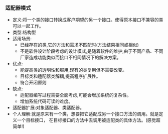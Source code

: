 ### 适配器模式
- 定义:将一个类的接口转换成客户期望的另一个接口。使得原本接口不兼容的类可以一起工作。
- 类型:结构型
- 适用场景:   
    + 已经存在的类,它的方法和需求不匹配时(方法结果相同或相似)
    + 不是软件设计阶段考虑的设计模式,是随着软件的维护,由于不同产品、不同
       厂家造成功能类似而接口不相同情况下的解决方案。
- 优点:   
    + 能提高类的透明性和服用,现有的类复用但不需要改变。
    + 目标类和适配器类解耦,提高程序扩展性。
    + 符合开闭原则
- 缺点:   
    + 适配器编写过程需要全面考虑,可能会增加系统的复杂性。
    + 增加系统代码可读的难度。
- 适配器扩展:对象适配器、类适配器。
- 个人理解:就是原来有一个类，想要把它适配成另一个接口方法的调用。就是定义一个目标接口，
            在目标接口的方法中去调用被适配类的具体方法。(感觉超简单!)        